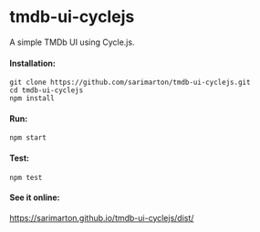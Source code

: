 # tmdb-ui-cyclejs

A simple TMDb UI using Cycle.js.

#### Installation:
```
git clone https://github.com/sarimarton/tmdb-ui-cyclejs.git
cd tmdb-ui-cyclejs
npm install
```

#### Run:
```
npm start
```

#### Test:
```
npm test
```

#### See it online:

https://sarimarton.github.io/tmdb-ui-cyclejs/dist/
